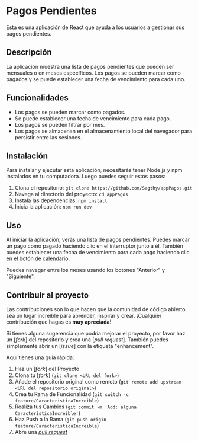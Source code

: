 # Pagos Pendientes

Esta es una aplicación de React que ayuda a los usuarios a gestionar sus pagos pendientes.

## Descripción

La aplicación muestra una lista de pagos pendientes que pueden ser mensuales o en meses específicos. Los pagos se pueden marcar como pagados y se puede establecer una fecha de vencimiento para cada uno.

## Funcionalidades

- Los pagos se pueden marcar como pagados.
- Se puede establecer una fecha de vencimiento para cada pago.
- Los pagos se pueden filtrar por mes.
- Los pagos se almacenan en el almacenamiento local del navegador para persistir entre las sesiones.

## Instalación

Para instalar y ejecutar esta aplicación, necesitarás tener Node.js y npm instalados en tu computadora. Luego puedes seguir estos pasos:

1. Clona el repositorio: `git clone https://github.com/Sagthy/appPagos.git`
2. Navega al directorio del proyecto: `cd appPagos`
3. Instala las dependencias: `npm install`
4. Inicia la aplicación: `npm run dev`

## Uso

Al iniciar la aplicación, verás una lista de pagos pendientes. Puedes marcar un pago como pagado haciendo clic en el interruptor junto a él. También puedes establecer una fecha de vencimiento para cada pago haciendo clic en el botón de calendario.

Puedes navegar entre los meses usando los botones "Anterior" y "Siguiente".

## Contribuir al proyecto

Las contribuciones son lo que hacen que la comunidad de código abierto sea un lugar increíble para aprender, inspirar y crear. ¡Cualquier contribución que hagas es **muy apreciada**!

Si tienes alguna sugerencia que podría mejorar el proyecto, por favor haz un [_fork_] del repositorio y crea una [_pull request_]. También puedes simplemente abrir un [_issue_] con la etiqueta "enhancement".

Aquí tienes una guía rápida:

1. Haz un [_fork_] del Proyecto
2. Clona tu [_fork_] (`git clone <URL del fork>`)
3. Añade el repositorio original como remoto (`git remote add upstream <URL del repositorio original>`)
4. Crea tu Rama de Funcionalidad (`git switch -c feature/CaracteristicaIncreible`)
5. Realiza tus Cambios (`git commit -m 'Add: alguna CaracterísticaIncreible'`)
6. Haz Push a la Rama (`git push origin feature/CaracteristicaIncreible`)
7. Abre una [_pull request_](https://github.com/Sagthy/appPagos/pulls)
